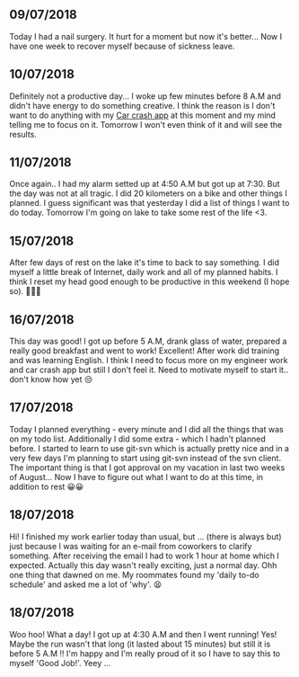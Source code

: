 
09/07/2018
---
Today I had a nail surgery. It hurt for a moment but now it's better... Now I have one week to recover myself because of sickness leave. 

10/07/2018
---
Definitely not a productive day... I woke up few minutes before 8 A.M and didn't have energy to do something creative. I think the reason is I don't want to do anything with my [Car crash app](https://github.com/bartoszdabek/4rescue) at this moment and my mind telling me to focus on it. Tomorrow I won't even think of it and will see the results. 

11/07/2018
---
Once again.. I had my alarm setted up at 4:50 A.M but got up at 7:30. But the day was not at all tragic. I did 20 kilometers on a bike and other things I planned. I guess significant was that yesterday I did a list of things I want to do today. Tomorrow I'm going on lake to take some rest of the life <3. 

15/07/2018
---
After few days of rest on the lake it's time to back to say something. I did myself a little break of Internet, daily work and all of my planned habits. I think I reset my head good enough to be productive in this weekend (I hope so). 💪💪💪

16/07/2018
---
This day was good! I got up before 5 A.M, drank glass of water, prepared a really good breakfast and went to work! Excellent! After work did training and was learning English. I think I need to focus more on my engineer work and car crash app but still I don't feel it. Need to motivate myself to start it.. don't know how yet 😒

17/07/2018
---
Today I planned everything - every minute and I did all the things that was on my todo list. Additionally I did some extra - which I hadn't planned before. I started to learn to use git-svn which is actually pretty nice and in a very few days I'm planning to start using git-svn instead of the svn client. The important thing is that I got approval on my vacation in last two weeks of August... Now I have to figure out what I want to do at this time, in addition to rest 😀😀


18/07/2018
---
Hi! I finished my work earlier today than usual, but ... (there is always but) just because I was waiting for an e-mail from coworkers to clarify something. After receiving the email I had to work 1 hour at home which I expected. Actually this day wasn't really exciting, just a normal day. Ohh one thing that dawned on me. My roommates found my 'daily to-do schedule' and asked me a lot of 'why'. 😫


18/07/2018
---
Woo hoo! What a day! I got up at 4:30 A.M and then I went running! Yes! Maybe the run wasn't that long (it lasted about 15 minutes) but still it is before 5 A.M !! I'm happy and I'm really proud of it so I have to say this to myself 'Good Job!'. Yeey ...


